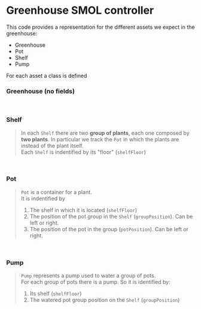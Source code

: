 # Greenhouse SMOL controller

This code provides a representation for the different assets we expect in the greenhouse:
- Greenhouse 
- Pot
- Shelf
- Pump

For each asset a class is defined

### Greenhouse (no fields)

<br>

### Shelf

> In each `Shelf` there are two **group of plants**, each one composed by **two plants**. In particular we track the `Pot` in which the plants are instead of the plant itself.<br>
> Each `Shelf` is indentified by its "floor" (`shelfFloor`)

<br>

### Pot
> `Pot` is a container for a plant. <br>
> It is indentified by
> 1. The shelf in which it is located (`shelfFloor`)
> 2. The position of the pot group in the `Shelf` (`groupPosition`). Can be left or right. <br>
> 3. The position of the pot in the group (`potPosition`). Can be left or right.

<br>



### Pump

> `Pump` represents a pump used to water a group of pots. <br>
> For each group of pots there is a pump. So it is identified by:
> 1. Its shelf (`shelfFloor`)
> 2. The watered pot group position on the `Shelf` (`groupPosition`)

<br>